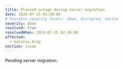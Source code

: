 ```yaml
---
title: Planned outage during server migration
date: 2024-07-15 01:30:00
# Possible severity levels: down, disrupted, notice
severity: down
resolved: true
resolvedWhen: 2024-07-15 02:30:00
affected:
  - mataroa.blog
section: issue
---
```


Pending server migration.
